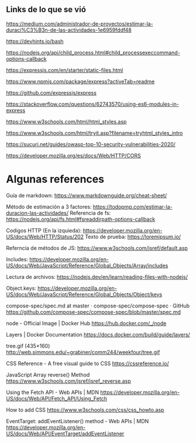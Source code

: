 ## Links de lo que se vió

https://medium.com/administrador-de-proyectos/estimar-la-duraci%C3%B3n-de-las-actividades-1e6959fddf48

https://devhints.io/bash

https://nodejs.org/api/child_process.html#child_processexeccommand-options-callback

https://expressjs.com/en/starter/static-files.html

https://www.npmjs.com/package/express?activeTab=readme

https://github.com/expressjs/express

https://stackoverflow.com/questions/62743570/using-es6-modules-in-express

https://www.w3schools.com/html/html_styles.asp

https://www.w3schools.com/html/tryit.asp?filename=tryhtml_styles_intro

https://sucuri.net/guides/owasp-top-10-security-vulnerabilities-2020/

https://developer.mozilla.org/es/docs/Web/HTTP/CORS

# Algunas references

Guía de markdown: https://www.markdownguide.org/cheat-sheet/

Método de estimación a 3 factores: https://todopmp.com/estimar-la-duracion-las-actividades/
Referencia de fs: https://nodejs.org/api/fs.html#fsreaddirpath-options-callback

Codigos HTTP (En la izquieda): https://developer.mozilla.org/en-US/docs/Web/HTTP/Status/202
Texto de prueba: https://loremipsum.io/

Referncia de métodos de JS: https://www.w3schools.com/jsref/default.asp

Includes: https://developer.mozilla.org/en-US/docs/Web/JavaScript/Reference/Global_Objects/Array/includes

Lectura de archivos: https://nodejs.dev/en/learn/reading-files-with-nodejs/

Object.keys: https://developer.mozilla.org/en-US/docs/Web/JavaScript/Reference/Global_Objects/Object/keys


compose-spec/spec.md at master · compose-spec/compose-spec · GitHub
https://github.com/compose-spec/compose-spec/blob/master/spec.md

node - Official Image | Docker Hub
https://hub.docker.com/_/node

Layers | Docker Documentation
https://docs.docker.com/build/guide/layers/

tree.gif (435×160)
http://web.simmons.edu/~grabiner/comm244/weekfour/tree.gif

CSS Reference - A free visual guide to CSS
https://cssreference.io/

JavaScript Array reverse() Method
https://www.w3schools.com/jsref/jsref_reverse.asp

Using the Fetch API - Web APIs | MDN
https://developer.mozilla.org/en-US/docs/Web/API/Fetch_API/Using_Fetch

How to add CSS
https://www.w3schools.com/css/css_howto.asp

EventTarget: addEventListener() method - Web APIs | MDN
https://developer.mozilla.org/en-US/docs/Web/API/EventTarget/addEventListener
